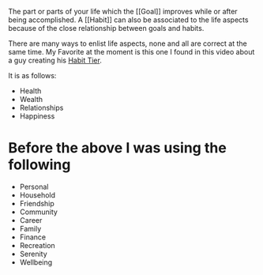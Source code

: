 The part or parts of your life which the [[Goal]] improves while or after being accomplished. A [[Habit]] can also be associated to the life aspects because of the close relationship between goals and habits.

There are many ways to enlist life aspects, none and all are correct at the same time. My Favorite at the moment is this one I found in this video about a guy creating his [Habit Tier](https://www.youtube.com/watch?v=GriR73kSvPY).

It is as follows:

- Health
- Wealth
- Relationships
- Happiness

# Before the above I was using the following

- Personal
- Household
- Friendship
- Community
- Career
- Family
- Finance
- Recreation
- Serenity
- Wellbeing